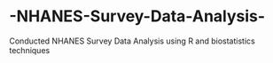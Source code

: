 # -NHANES-Survey-Data-Analysis-
Conducted NHANES Survey Data Analysis using R and biostatistics techniques
